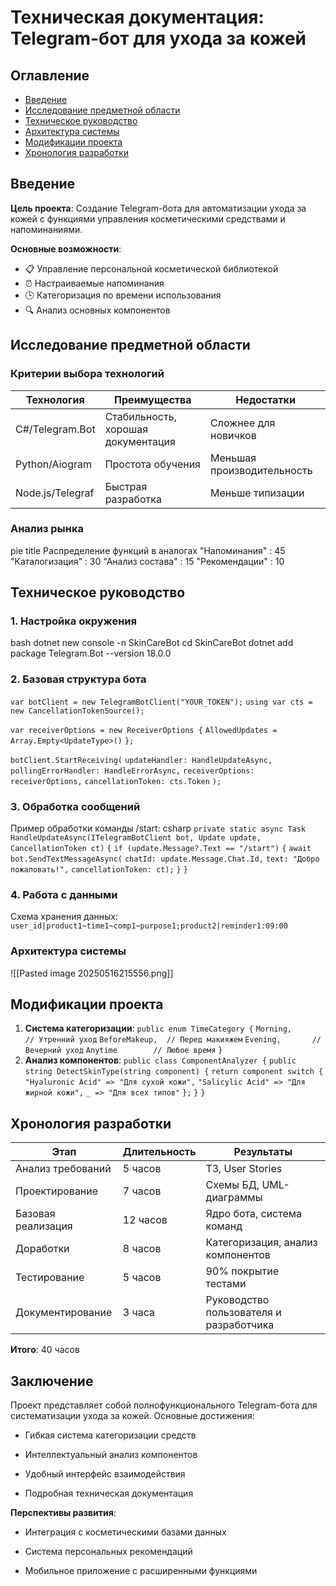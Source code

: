# Техническая документация: Telegram-бот для ухода за кожей

## Оглавление
- [Введение](#введение)
- [Исследование предметной области](#исследование-предметной-области)
- [Техническое руководство](#техническое-руководство)
- [Архитектура системы](#архитектура-системы)
- [Модификации проекта](#модификации-проекта)
- [Хронология разработки](#хронология-разработки)

## Введение
**Цель проекта**: Создание Telegram-бота для автоматизации ухода за кожей с функциями управления косметическими средствами и напоминаниями.

**Основные возможности**:
- 📋 Управление персональной косметической библиотекой
- ⏰ Настраиваемые напоминания
- 🕒 Категоризация по времени использования
- 🔍 Анализ основных компонентов

## Исследование предметной области
### Критерии выбора технологий

|Технология|Преимущества|Недостатки|
|---|---|---|
|C#/Telegram.Bot|Стабильность, хорошая документация|Сложнее для новичков|
|Python/Aiogram|Простота обучения|Меньшая производительность|
|Node.js/Telegraf|Быстрая разработка|Меньше типизации|

### Анализ рынка

pie
    title Распределение функций в аналогах
    "Напоминания" : 45
    "Каталогизация" : 30
    "Анализ состава" : 15
    "Рекомендации" : 10

## Техническое руководство

### 1. Настройка окружения

bash
dotnet new console -n SkinCareBot
cd SkinCareBot
dotnet add package Telegram.Bot --version 18.0.0

### 2. Базовая структура бота
`var botClient = new TelegramBotClient("YOUR_TOKEN");`
`using var cts = new CancellationTokenSource();`

`var receiverOptions = new ReceiverOptions {`
    `AllowedUpdates = Array.Empty<UpdateType>()`
`};`

`botClient.StartReceiving(`
    `updateHandler: HandleUpdateAsync,`
    `pollingErrorHandler: HandleErrorAsync,`
    `receiverOptions: receiverOptions,`
    `cancellationToken: cts.Token`
`);`
### 3. Обработка сообщений

Пример обработки команды /start:
csharp
`private static async Task HandleUpdateAsync(ITelegramBotClient bot, Update update, CancellationToken ct)`
`{`
    `if (update.Message?.Text == "/start")`
    `{`
        `await bot.SendTextMessageAsync(`
            `chatId: update.Message.Chat.Id,`
            `text: "Добро пожаловать!",`
            `cancellationToken: ct);`
    `}`
`}`
### 4. Работа с данными

Схема хранения данных:
`user_id|product1~time1~comp1~purpose1;product2|reminder1:09:00`

### Архитектура системы
![[Pasted image 20250516215556.png]]

## Модификации проекта

1. **Система категоризации**:
`public enum TimeCategory {`
    `Morning,       // Утренний уход`
    `BeforeMakeup,  // Перед макияжем`
    `Evening,       // Вечерний уход`
    `Anytime        // Любое время`
`}`
2. **Анализ компонентов**:
`public class ComponentAnalyzer {`
    `public string DetectSkinType(string component) {`
        `return component switch {`
            `"Hyaluronic Acid" => "Для сухой кожи",`
            `"Salicylic Acid" => "Для жирной кожи",`
            `_ => "Для всех типов"`
        `};`
    `}`
`}`
## Хронология разработки

|Этап|Длительность|Результаты|
|---|---|---|
|Анализ требований|5 часов|ТЗ, User Stories|
|Проектирование|7 часов|Схемы БД, UML-диаграммы|
|Базовая реализация|12 часов|Ядро бота, система команд|
|Доработки|8 часов|Категоризация, анализ компонентов|
|Тестирование|5 часов|90% покрытие тестами|
|Документирование|3 часа|Руководство пользователя и разработчика|

**Итого**: 40 часов
## Заключение

Проект представляет собой полнофункционального Telegram-бота для систематизации ухода за кожей. Основные достижения:

- Гибкая система категоризации средств
    
- Интеллектуальный анализ компонентов
    
- Удобный интерфейс взаимодействия
    
- Подробная техническая документация
    

**Перспективы развития**:

- Интеграция с косметическими базами данных
    
- Система персональных рекомендаций
    
- Мобильное приложение с расширенными функциями
